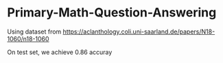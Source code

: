 # Primary-Math-Question-Answering
Using dataset from https://aclanthology.coli.uni-saarland.de/papers/N18-1060/n18-1060


On test set, we achieve 0.86 accuray
